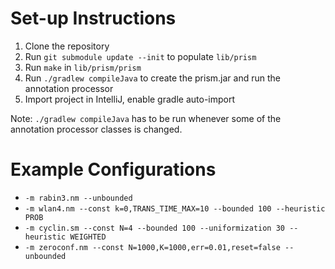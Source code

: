 Set-up Instructions
===================

1. Clone the repository
2. Run `git submodule update --init` to populate `lib/prism`
3. Run `make` in `lib/prism/prism`
4. Run `./gradlew compileJava` to create the prism.jar and run the annotation processor
5. Import project in IntelliJ, enable gradle auto-import

Note: `./gradlew compileJava` has to be run whenever some of the annotation processor classes is changed.

Example Configurations
======================


 * `-m rabin3.nm --unbounded`
 * `-m wlan4.nm --const k=0,TRANS_TIME_MAX=10 --bounded 100 --heuristic PROB`
 * `-m cyclin.sm --const N=4 --bounded 100 --uniformization 30 --heuristic WEIGHTED`
 * `-m zeroconf.nm --const N=1000,K=1000,err=0.01,reset=false --unbounded`